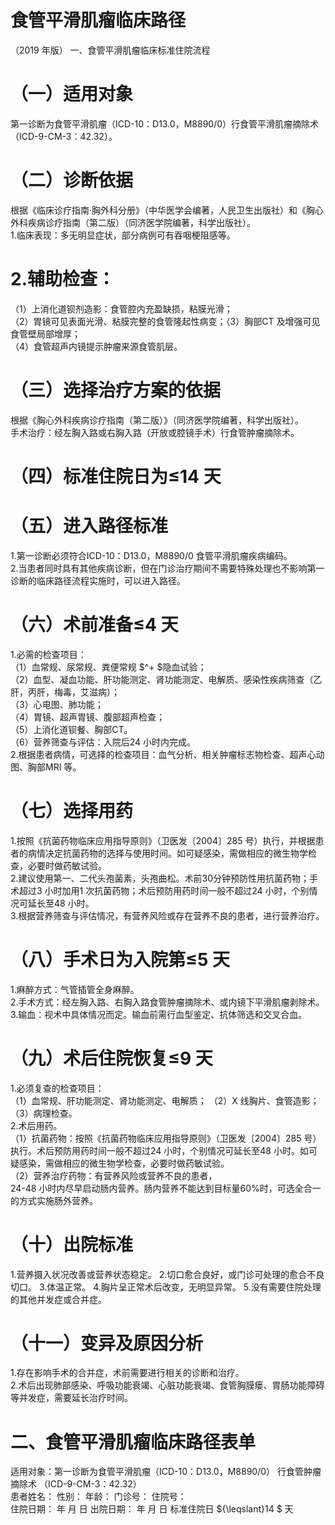 # 食管平滑肌瘤临床路径  
（2019 年版） 一、食管平滑肌瘤临床标准住院流程  
# （一）适用对象  
第一诊断为食管平滑肌瘤（ICD-10：D13.0，M8890/0）行食管平滑肌瘤摘除术（ICD-9-CM-3：42.32）。  
# （二）诊断依据  
根据《临床诊疗指南·胸外科分册》（中华医学会编著，人民卫生出版社）和《胸心外科疾病诊疗指南（第二版）（同济医学院编著，科学出版社）。  
1.临床表现：多无明显症状，部分病例可有吞咽梗阻感等。  
# 2.辅助检查：  
（1）上消化道钡剂造影：食管腔内充盈缺损，粘膜光滑；  
（2）胃镜可见表面光滑、粘膜完整的食管隆起性病变；（3）胸部CT 及增强可见食管壁局部增厚；  
（4）食管超声内镜提示肿瘤来源食管肌层。  
# （三）选择治疗方案的依据  
根据《胸心外科疾病诊疗指南（第二版）》（同济医学院编著，科学出版社）。  
手术治疗：经左胸入路或右胸入路（开放或腔镜手术）行食管肿瘤摘除术。  
# （四）标准住院日为≤14 天  
# （五）进入路径标准  
1.第一诊断必须符合ICD-10：D13.0，M8890/0 食管平滑肌瘤疾病编码。  
2.当患者同时具有其他疾病诊断，但在门诊治疗期间不需要特殊处理也不影响第一诊断的临床路径流程实施时，可以进入路径。  
# （六）术前准备≤4 天  
1.必需的检查项目：  
（1）血常规、尿常规、粪便常规 $^+ $隐血试验；  
（2）血型、凝血功能、肝功能测定、肾功能测定、电解质、感染性疾病筛查（乙肝，丙肝，梅毒，艾滋病）；  
（3）心电图、肺功能；  
（4）胃镜、超声胃镜、腹部超声检查；  
（5）上消化道钡餐、胸部CT。  
（6）营养筛查与评估：入院后24 小时内完成。  
2.根据患者病情，可选择的检查项目：血气分析、相关肿瘤标志物检查、超声心动图、胸部MRI 等。  
# （七）选择用药  
1.按照《抗菌药物临床应用指导原则》（卫医发〔2004〕285 号）执行，并根据患者的病情决定抗菌药物的选择与使用时间。如可疑感染，需做相应的微生物学检查，必要时做药敏试验。  
2.建议使用第一、二代头孢菌素，头孢曲松。术前30分钟预防性用抗菌药物；手术超过3 小时加用1 次抗菌药物；术后预防用药时间一般不超过24 小时，个别情况可延长至48 小时。  
3.根据营养筛查与评估情况，有营养风险或存在营养不良的患者，进行营养治疗。  
# （八）手术日为入院第≤5 天  
1.麻醉方式：气管插管全身麻醉。  
2.手术方式：经左胸入路、右胸入路食管肿瘤摘除术、或内镜下平滑肌瘤剥除术。  
3.输血：视术中具体情况而定。输血前需行血型鉴定、抗体筛选和交叉合血。  
# （九）术后住院恢复≤9 天  
1.必须复查的检查项目：  
（1）血常规、肝功能测定、肾功能测定、电解质； （2）X 线胸片、食管造影； （3）病理检查。  
2.术后用药。  
（1）抗菌药物：按照《抗菌药物临床应用指导原则》（卫医发〔2004〕285 号）执行。术后预防用药时间一般不超过24 小时，个别情况可延长至48 小时。如可疑感染，需做相应的微生物学检查，必要时做药敏试验。  
（2）营养治疗药物：有营养风险或营养不良的患者，  
24-48 小时内尽早启动肠内营养。肠内营养不能达到目标量60%时，可选全合一的方式实施肠外营养。  
# （十）出院标准  
1.营养摄入状况改善或营养状态稳定。 2.切口愈合良好，或门诊可处理的愈合不良切口。 3.体温正常。 4.胸片呈正常术后改变，无明显异常。 5.没有需要住院处理的其他并发症或合并症。  
# （十一）变异及原因分析  
1.存在影响手术的合并症，术前需要进行相关的诊断和治疗。  
2.术后出现肺部感染、呼吸功能衰竭、心脏功能衰竭、食管胸膜瘘、胃肠功能障碍等并发症，需要延长治疗时间。  
# 二、食管平滑肌瘤临床路径表单  
适用对象：第一诊断为食管平滑肌瘤（ICD-10：D13.0，M8890/0）   行食管肿瘤摘除术 （ICD-9-CM-3：42.32）  
患者姓名：      性别：      年龄：     门诊号：      住院号：  
住院日期：      年    月   日 出院日期：     年   月  日     标准住院日 ${\leqslant}14 $ 天  
